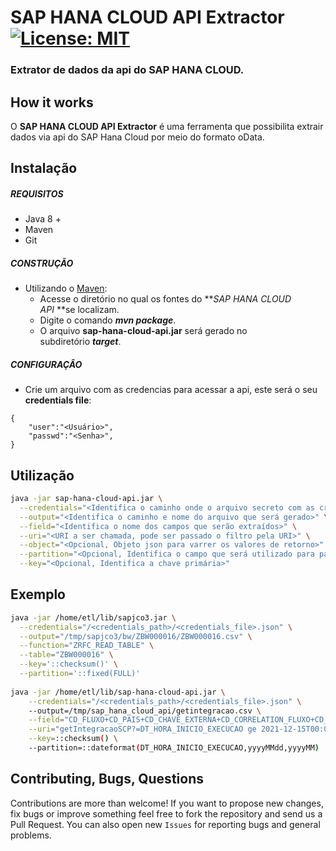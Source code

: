 # SAP HANA CLOUD API Extractor [![License: MIT](https://img.shields.io/badge/License-MIT-yellow.svg)](https://opensource.org/licenses/MIT)
### Extrator de dados da api do SAP HANA CLOUD.

## How it works

O **SAP HANA CLOUD API Extractor** é uma ferramenta que possibilita extrair dados via api do SAP Hana Cloud por meio do formato oData.

## Instalação

##### REQUISITOS

- Java 8 +
- Maven
- Git

##### CONSTRUÇÃO

- Utilizando o [Maven](https://maven.apache.org/): 
    - Acesse o diretório no qual os fontes do **_SAP HANA CLOUD API_ **se localizam.
    - Digite o comando _**mvn package**_.
    - O arquivo **sap-hana-cloud-api.jar** será gerado no subdiretório **_target_**.

##### CONFIGURAÇÂO

* Crie um arquivo com as credencias para acessar a api, este será o seu **credentials file**:

```
{
	"user":"<Usuário>",
	"passwd":"<Senha>",
}

```

## Utilização

```bash
java -jar sap-hana-cloud-api.jar \
  --credentials="<Identifica o caminho onde o arquivo secreto com as credenciais está localizado>" \
  --output="<Identifica o caminho e nome do arquivo que será gerado>" \
  --field="<Identifica o nome dos campos que serão extraídos>" \
  --uri="<URI a ser chamada, pode ser passado o filtro pela URI>" \
  --object="<Opcional, Objeto json para varrer os valores de retorno>" \
  --partition="<Opcional, Identifica o campo que será utilizado para particionamento dos dados>" \
  --key="<Opcional, Identifica a chave primária>"
```                 

## Exemplo

```bash
java -jar /home/etl/lib/sapjco3.jar \
  --credentials="/<credentials_path>/<credentials_file>.json" \
  --output="/tmp/sapjco3/bw/ZBW000016/ZBW000016.csv" \
  --function="ZRFC_READ_TABLE" \
  --table="ZBW000016" \
  --key='::checksum()' \
  --partition='::fixed(FULL)'
  
java -jar /home/etl/lib/sap-hana-cloud-api.jar \
	--credentials="/<credentials_path>/<credentials_file>.json" \ 
	--output=/tmp/sap_hana_cloud_api/getintegracao.csv \
	--field="CD_FLUXO+CD_PAIS+CD_CHAVE_EXTERNA+CD_CORRELATION_FLUXO+CD_CHAVE_INTEGRACAO+CD_ETAPA+DT_HORA_PROXIMA_EXECUCAO+DT_HORA_INICIO_EXECUCAO+DT_HORA_FIM_EXECUCAO" \
	--uri="getIntegracaoSCP?=DT_HORA_INICIO_EXECUCAO ge 2021-12-15T00:00:00.00Z and DT_HORA_INICIO_EXECUCAO le 2021-12-15T23:59:59.00Z" \
	--key=::checksum() \
	--partition=::dateformat(DT_HORA_INICIO_EXECUCAO,yyyyMMdd,yyyyMM)  
```

## Contributing, Bugs, Questions
Contributions are more than welcome! If you want to propose new changes, fix bugs or improve something feel free to fork the repository and send us a Pull Request. You can also open new `Issues` for reporting bugs and general problems.
